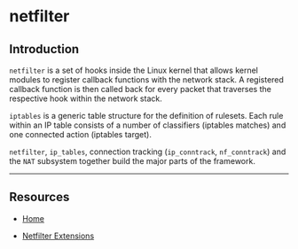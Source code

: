 # netfilter

## Introduction

`netfilter` is a set of hooks inside the Linux kernel that allows kernel modules to register callback functions with the network stack. A registered callback function is then called back for every packet that traverses the respective hook within the network stack.

`iptables` is a generic table structure for the definition of rulesets. Each rule within an IP table consists of a number of classifiers (iptables matches) and one connected action (iptables target).

`netfilter`, `ip_tables`, connection tracking (`ip_conntrack`, `nf_conntrack`) and the `NAT` subsystem together build the major parts of the framework.

---

## Resources

* [Home](https://netfilter.org/)

* [Netfilter Extensions](https://www.netfilter.org/documentation/HOWTO/netfilter-extensions-HOWTO-3.html)